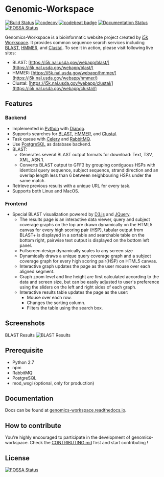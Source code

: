 # Genomic-Workspace

[![Build Status](https://travis-ci.org/NAL-i5K/genomics-workspace.svg?branch=master)](https://travis-ci.org/NAL-i5K/genomics-workspace/?branch=master)
[![codecov](https://codecov.io/gh/NAL-i5K/genomics-workspace/branch/master/graph/badge.svg)](https://codecov.io/gh/NAL-i5K/genomics-workspace)
[![codebeat badge](https://codebeat.co/badges/2a92682c-1434-4ab2-ba27-f2d750819356)](https://codebeat.co/projects/github-com-nal-i5k-genomics-workspace-master)
[![Documentation Status](http://readthedocs.org/projects/genomics-workspace/badge/?version=latest)](http://genomics-workspace.readthedocs.io/en/latest/)
[![FOSSA Status](https://app.fossa.io/api/projects/git%2Bgithub.com%2FNAL-i5K%2Fgenomics-workspace.svg?type=shield)](https://app.fossa.io/projects/git%2Bgithub.com%2FNAL-i5K%2Fgenomics-workspace?ref=badge_shield)

Genomics-Workspace is a bioinformatic website project created by [i5k Workspace](https://i5k.nal.usda.gov/). It provides common sequence search services including [BLAST](http://blast.ncbi.nlm.nih.gov/Blast.cgi?PAGE_TYPE=BlastDocs&DOC_TYPE=Download), [HMMER](http://hmmer.org/), and [Clustal](http://www.clustal.org/). To see it in action, please visit following live sites:

* BLAST: [https://i5k.nal.usda.gov/webapp/blast/](https://i5k.nal.usda.gov/webapp/blast/)
* HMMER: [https://i5k.nal.usda.gov/webapp/hmmer/](https://i5k.nal.usda.gov/webapp/hmmer/)
* Clustal: [https://i5k.nal.usda.gov/webapp/clustal/](https://i5k.nal.usda.gov/webapp/clustal/)

## Features

### Backend

* Implemented in [Python](https://www.python.org/) with [Django](https://www.djangoproject.com/).
* Supports searches for [BLAST](http://blast.ncbi.nlm.nih.gov/Blast.cgi?PAGE_TYPE=BlastDocs&DOC_TYPE=Download), [HMMER](http://hmmer.org/), and [Clustal](http://www.clustal.org/).
* Task queue with [Celery](https://github.com/celery/celery) and [RabbitMQ](http://www.rabbitmq.com/).
* Use [PostgreSQL](https://www.postgresql.org/) as database backend.
* BLAST:
  * Generates several BLAST output formats for download: Text, TSV, XML, ASN.1.
  * Converts BLAST output to GFF3 by grouping contiguous HSPs with identical query sequence, subject sequence, strand direction and an overlap length less than 6 between neighbouring HSPs under the same match.
* Retrieve previous results with a unique URL for every task.
* Supports both Linux and MacOS.

### Frontend

* Special BLAST visualization powered by [D3.js](https://d3js.org/) and [JQuery](http://jquery.com/).
  * The results page is an interactive data viewer, query and subject coverage graphs on the top are drawn dynamically on the HTML5 canvas for every high scoring pair (HSP), tabular output from BLAST+ is displayed in a sortable and searchable table on the bottom right, pairwise text output is displayed on the bottom left panel.
  * Fullscreen design dynamically scales to any screen size
  * Dynamically draws a unique query coverage graph and a subject coverage graph for every high scoring pair(HSP) on HTML5 canvas.
  * Interactive graph updates the page as the user mouse over each aligned segment.
  * Graph zoom level and line height are first calculated according to the data and screen size, but can be easily adjusted to user's preference using the sliders on the left and right sides of each graph.
  * Interactive results table updates the page as the user:
    * Mouse over each row.
    * Changes the sorting column.
    * Filters the table using the search box.

## Screenshots

BLAST Results
![BLAST Results](sphinx_doc/img/blast-results-dynamic.gif)

## Prerequisite

* Python 2.7
* npm
* RabbitMQ
* PostgreSQL
* mod_wsgi (optional, only for production)

## Documentation

Docs can be found at [genomics-workspace.readthedocs.io](https://genomics-workspace.readthedocs.io/en/latest/).

## How to contribute

You're highly encouraged to participate in the development of genomics-workspace. Check the [CONTRIBUTING.md](CONTRIBUTING.md) first and start contributing !


## License
[![FOSSA Status](https://app.fossa.io/api/projects/git%2Bgithub.com%2FNAL-i5K%2Fgenomics-workspace.svg?type=large)](https://app.fossa.io/projects/git%2Bgithub.com%2FNAL-i5K%2Fgenomics-workspace?ref=badge_large)